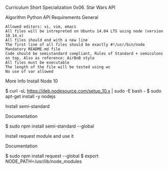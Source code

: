 Curriculum
Short Specialization
0x06. Star Wars API

Algorithm Python API
Requirements
General

    Allowed editors: vi, vim, emacs
    All files will be intrepreted on Ubuntu 14.04 LTS using node (version 10.14.x)
    All files should end with a new line
    The first line of all files should be exactly #!/usr/bin/node
    Mandatory README.md file
    Code should be semistandard compliant, Rules of Standard + semicolons on top. Also as reference: AirBnB style
    All files must be executable
    The length of the file will be tested using wc
    No use of var allowed

More Info
Install Node 10

$ curl -sL https://deb.nodesource.com/setup_10.x | sudo -E bash -
$ sudo apt-get install -y nodejs

Install semi-standard

Documentation

$ sudo npm install semi-standard --global

Install request module and use it

Documentation

$ sudo npm install request --global
$ export NODE_PATH=/usr/lib/node_modules
